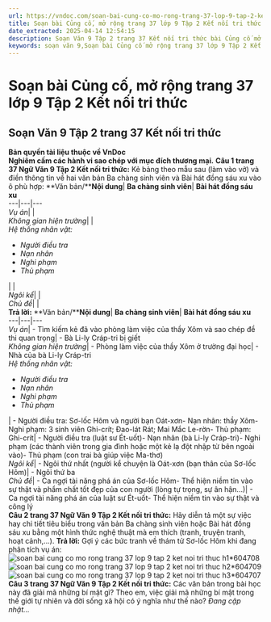 ```yaml
---
url: https://vndoc.com/soan-bai-cung-co-mo-rong-trang-37-lop-9-tap-2-ket-noi-tri-thuc-322467
title: Soạn bài Củng cố, mở rộng trang 37 lớp 9 Tập 2 Kết nối tri thức - VnDoc.com
date_extracted: 2025-04-14 12:54:15
description: Soạn Văn 9 Tập 2 trang 37 Kết nối tri thức bài Củng cố mở rộng gồm phần trả lời chi tiết, đầy đủ, bám sát các câu hỏi, yêu cầu trong SGK (chỉ có trên VnDoc). Mời các bạn tham khảo.
keywords: soạn văn 9,Soạn bài Củng cố mở rộng trang 37 lớp 9 Tập 2 Kết nối tri thức,Soạn bài Củng cố mở rộng lớp 9 trang 37 Tập 2,soạn văn 9 Tập 2 trang 37 Kết nối tri thức,Củng cố mở rộng trang 37 lớp 9 Tập 2 Kết nối tri thức,Củng cố mở rộng lớp 9 trang 37 Tập 2 Kết nối tri thức,văn 9,ngữ văn 9,soạn văn 9 kết nối tri thức,soạn văn 9 tập 2,giải văn 9,soạn ngữ văn 9,giải ngữ văn 9,giải sgk ngữ văn 9
---
```


# Soạn bài Củng cố, mở rộng trang 37 lớp 9 Tập 2 Kết nối tri thức
## **Soạn Văn 9 Tập 2 trang 37 Kết nối tri thức**
**Bản quyền tài liệu thuộc về VnDoc**  
**Nghiêm cấm các hành vi sao chép với mục đích thương mại.**
**Câu 1 trang 37 Ngữ Văn 9 Tập 2 Kết nối tri thức:** Kẻ bảng theo mẫu sau \(làm vào vở\) và điền thông tin về hai văn bản Ba chàng sinh viên và Bài hát đồng sáu xu vào ô phù hợp:
**Văn bản/****Nội dung**| **Ba chàng sinh viên**| **Bài hát đồng sáu xu**  
---|---|---  
 _Vụ án_| |   
 _Không gian hiện trường_| |   
 _Hệ thống nhân vật:_
  * _Người điều tra_
  *  _Nạn nhân_
  *  _Nghi phạm_
  *  _Thủ phạm_

| |   
 _Ngôi kể_| |   
 _Chủ đề_| |   
**Trả lời:**
**Văn bản/****Nội dung**| **Ba chàng sinh viên**| **Bài hát đồng sáu xu**  
---|---|---  
 _Vụ án_|  \- Tìm kiếm kẻ đã vào phòng làm việc của thầy Xôm và sao chép đề thi quan trọng| \- Bà Li-ly Cráp-tri bị giết  
 _Không gian hiện trường_|  \- Phòng làm việc của thầy Xôm ở trường đại học| \- Nhà của bà Li-ly Cráp-tri  
 _Hệ thống nhân vật:_
  * _Người điều tra_
  *  _Nạn nhân_
  *  _Nghi phạm_
  *  _Thủ phạm_

|  \- Người điều tra: Sơ-lốc Hôm và người bạn Oát-xơn\- Nạn nhân: thầy Xôm\- Nghi phạm: 3 sinh viên Ghi-crít; Đao-lát Rát; Mai Mắc Le-rờn\- Thủ phạm: Ghi-crít| \- Người điều tra \(luật sư Ét-uốt\)\- Nạn nhân \(bà Li-ly Cráp-tri\)\- Nghi phạm \(các thành viên trong gia đình hoặc một kẻ lạ đột nhập từ bên ngoài vào\)\- Thủ phạm \(con trai bà giúp việc Ma-thơ\)  
_Ngôi kể_|  \- Ngôi thứ nhất \(người kể chuyện là Oát-xơn \(bạn thân của Sơ-lốc Hôm\)| \- Ngôi thứ ba  
 _Chủ đề_|  \- Ca ngợi tài năng phá án của Sơ-lốc Hôm\- Thể hiện niềm tin vào sự thật và phẩm chất tốt đẹp của con người \(lòng tự trọng, sự ân hận...\)| \- Ca ngợi tài năng phá án của luật sư Ét-uốt\- Thể hiện niềm tin vào sự thật và công lý  
**Câu 2 trang 37 Ngữ Văn 9 Tập 2 Kết nối tri thức:** Hãy diễn tả một sự việc hay chi tiết tiêu biểu trong văn bản Ba chàng sinh viên hoặc Bài hát đồng sáu xu bằng một hình thức nghệ thuật mà em thích \(tranh, truyện tranh, hoạt cảnh,...\).
**Trả lời:**
Gợi ý các bức tranh về thám tử Sơ-lốc Hôm khi đang phân tích vụ án:
![soan bai cung co mo rong trang 37 lop 9 tap 2 ket noi tri thuc h1*604708](https://i.vdoc.vn/data/image/2024/06/18/soan-bai-cung-co-mo-rong-trang-37-lop-9-tap-2-ket-noi-tri-thuc-h1.jpg)![soan bai cung co mo rong trang 37 lop 9 tap 2 ket noi tri thuc h2*604709](https://i.vdoc.vn/data/image/2024/06/18/soan-bai-cung-co-mo-rong-trang-37-lop-9-tap-2-ket-noi-tri-thuc-h2.jpg)![soan bai cung co mo rong trang 37 lop 9 tap 2 ket noi tri thuc h3*604707](https://i.vdoc.vn/data/image/2024/06/18/soan-bai-cung-co-mo-rong-trang-37-lop-9-tap-2-ket-noi-tri-thuc-h3.jpg)
**Câu 3 trang 37 Ngữ Văn 9 Tập 2 Kết nối tri thức:** Các văn bản trong bài học này đã giải mã những bí mật gì? Theo em, việc giải mã những bí mật trong thế giới tự nhiên và đời sống xã hội có ý nghĩa như thế nào?
_Đang cập nhật..._
